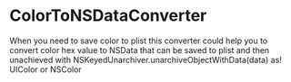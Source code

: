 # ColorToNSDataConverter
When you need to save color to plist this converter could help you to convert color hex value to NSData that can be saved to plist and then unachieved with NSKeyedUnarchiver.unarchiveObjectWithData(data) as! UIColor or NSColor
